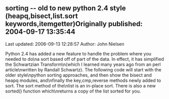 ## sorting  -- old to new python 2.4 style (heapq,bisect,list.sort keywords,itemgetter)Originally published: 2004-09-17 13:35:44 
Last updated: 2006-09-13 12:28:57 
Author: John Nielsen 
 
Python 2.4 has added a new feature to handle the problem where you needed to do\na sort based off of part of the data. In effect, it has simplified the Schwartzian Transform\n(which I learned many years ago from an perl article\nwritten by Randall Schwartz). The following code will start with the older style\npython sorting approaches, and then show the bisect and heapq modules, and\nfinally the key,cmp,reverse methods newly added to sort. The sort method of the\nlist is an in-place sort. There is also a new sorted() function which\nreturns a copy of the list sorted for you.